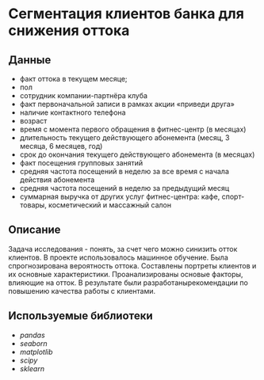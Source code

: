 # Сегментация клиентов банка для снижения оттока


## Данные

- факт оттока в текущем месяце;
- пол
- сотрудник компании-партнёра клуба
- факт первоначальной записи в рамках акции «приведи друга» 
- наличие контактного телефона
- возраст
- время с момента первого обращения в фитнес-центр (в месяцах)
- длительность текущего действующего абонемента (месяц, 3 месяца, 6 месяцев, год)
- срок до окончания текущего действующего абонемента (в месяцах)
- факт посещения групповых занятий
- средняя частота посещений в неделю за все время с начала действия абонемента
- средняя частота посещений в неделю за предыдущий месяц
- суммарная выручка от других услуг фитнес-центра: кафе, спорт-товары, косметический и массажный салон



## Описание

Задача исследования - понять, за счет чего можно синизить отток клиентов. В проекте использовалось машинное обучение.
Была спрогнозирована вероятность оттока. Составлены портреты клиентов и их основные характеристики. Проанализированы основые факторы, влияющие на отток.
В результате были разработанырекомендации по повышению качества работы с клиентами.


## Используемые библиотеки

- *pandas*
- *seaborn*
- *matplotlib*
- *scipy*
- *sklearn*
